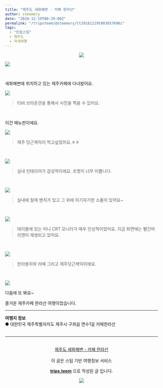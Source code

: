 ```yaml
---
title: "제주도 세화해변 - 카페 한라산"
author: steemory
date: "2018-12-19T00:39:00Z"
permalink: "/tripsteem/@steemory/tt20181219t003857696z"
tags:
  - "트립스팀"
  - 제주도
  - 국내여행
---
```

<center>

![](https://pubbee.s3.ap-northeast-2.amazonaws.com/origin/20181206_165115-1545178569598.jpg)</center>

![](https://pubbee.s3.ap-northeast-2.amazonaws.com/origin/20181206_163747-1545178646508.jpg)

<br>

세화해변에 위치하고 있는 제주카페에 다녀왔어요. 

![](https://pubbee.s3.ap-northeast-2.amazonaws.com/origin/20181206_164800-1545178687132.jpg)

> 티비 브라운관을 통해서 사진을 찍을 수 있어요.

<br>

이건 메뉴판이에요.

![](https://pubbee.s3.ap-northeast-2.amazonaws.com/origin/20181206_164922-1545178776994.jpg)
> 제주 당근케익이 먹고싶었어요.ㅎㅎ

<br>

![](https://pubbee.s3.ap-northeast-2.amazonaws.com/origin/20181206_164458-1545178662716.jpg)
> 실내 인테리어가 감성적이에요. 조명이 너무 이쁩니다.

<br>

![](https://pubbee.s3.ap-northeast-2.amazonaws.com/origin/20181206_164743-1545178794514.jpg)
> 실내에 철제 벤치가 있고 그 위에 아기자기한 소품이 있어요~

<br>

![](https://pubbee.s3.ap-northeast-2.amazonaws.com/origin/20181206_164536-1545178811039.jpg)
> 테이블에 있는 미니 CRT 모니터가 매우 인상적이었어요. 지금 화면에는 빨간머리앤이 재생되고 있어요.

<br>

![](https://pubbee.s3.ap-northeast-2.amazonaws.com/origin/20181219_091114-1545178872797.jpg)
> 한라봉차와 라떼 그리고 제주당근케익이에요.

<br>

![](https://pubbee.s3.ap-northeast-2.amazonaws.com/origin/20181206_164645-1545178894091.jpg)

다음에 또 봐요~

즐거운 제주카페 한라산 여행이었습니다.
<hr><b>여행지 정보</b><br/>● 대한민국 제주특별자치도 제주시 구좌읍 면수1길 카페한라산<br/><br/><hr><br/><center><a href='https://kr.tripsteem.com/post/tt20181219t003857696z'>제주도 세화해변 - 카페 한라산</a></center><br>
<center>
이 글은 스팀 기반 여행정보 서비스

<a href='https://kr.tripsteem.com/'><b>trips.teem</b></a> 으로 작성된 글 입니다.

<a href='https://kr.tripsteem.com/'>![](https://cdn.steemitimages.com/DQmbuSfKHpgvnrZ5kQ8KUnBvhrCiNatU6X7a6Dy4Ka2f1o5/banner_winter.jpg)</a>
</center>
